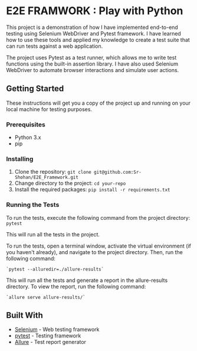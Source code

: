 # E2E FRAMWORK : Play with Python

This project is a demonstration of how I have implemented end-to-end testing using Selenium WebDriver and Pytest framework. I have learned how to use these tools and applied my knowledge to create a test suite that can run tests against a web application.

The project uses Pytest as a test runner, which allows me to write test functions using the built-in assertion library. I have also used Selenium WebDriver to automate browser interactions and simulate user actions.
## Getting Started

These instructions will get you a copy of the project up and running on your local machine for testing purposes.

### Prerequisites

* Python 3.x
* pip

### Installing

1. Clone the repository: `git clone git@github.com:Sr-Shohan/E2E_Framework.git`
2. Change directory to the project: `cd your-repo`
3. Install the required packages: `pip install -r requirements.txt`

### Running the Tests

To run the tests, execute the following command from the project directory:
`pytest`

This will run all the tests in the project.

To run the tests, open a terminal window, activate the virtual environment (if you haven't already), and navigate to the project directory. Then, run the following command:


    `pytest --alluredir=./allure-results`
This will run all the tests and generate a report in the allure-results directory. To view the report, run the following command:

    `allure serve allure-results/`

## Built With

* [Selenium](https://www.selenium.dev/) - Web testing framework
* [pytest](https://docs.pytest.org/en/stable/) - Testing framework
* [Allure](https://docs.qameta.io/allure/) - Test report generator


